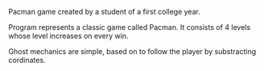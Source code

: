 Pacman game created by a student of a first college year.

Program represents a classic game called Pacman. It consists of 4 levels whose level increases on every win.

Ghost mechanics are simple, based on to follow the player by substracting cordinates.
